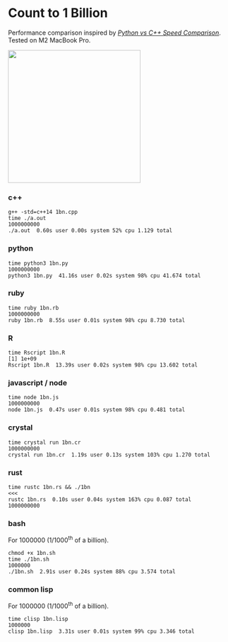 # Count to 1 Billion

Performance comparison inspired by [*Python vs C++ Speed Comparison*](https://www.youtube.com/watch?v=VioxsWYzoJk). Tested on M2 MacBook Pro.

<img src="https://i.imgur.com/JnFpret.png" width="300px">

### c++

```none
g++ -std=c++14 1bn.cpp
time ./a.out
1000000000
./a.out  0.60s user 0.00s system 52% cpu 1.129 total
```

### python

```none
time python3 1bn.py
1000000000
python3 1bn.py  41.16s user 0.02s system 98% cpu 41.674 total
```

### ruby

```none
time ruby 1bn.rb
1000000000
ruby 1bn.rb  8.55s user 0.01s system 98% cpu 8.730 total
```

### R

```none
time Rscript 1bn.R
[1] 1e+09
Rscript 1bn.R  13.39s user 0.02s system 98% cpu 13.602 total
```


### javascript / node

```none
time node 1bn.js
1000000000
node 1bn.js  0.47s user 0.01s system 98% cpu 0.481 total
```

### crystal

```none
time crystal run 1bn.cr
1000000000
crystal run 1bn.cr  1.19s user 0.13s system 103% cpu 1.270 total
```

### rust

```none
time rustc 1bn.rs && ./1bn                                                                                                                   <<<
rustc 1bn.rs  0.10s user 0.04s system 163% cpu 0.087 total
1000000000
```

### bash

For 1000000 (1/1000<sup>th</sup> of a billion).

```none
chmod +x 1bn.sh
time ./1bn.sh
1000000
./1bn.sh  2.91s user 0.24s system 88% cpu 3.574 total
```

### common lisp

For 1000000 (1/1000<sup>th</sup> of a billion).

```none
time clisp 1bn.lisp
1000000
clisp 1bn.lisp  3.31s user 0.01s system 99% cpu 3.346 total
```



